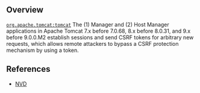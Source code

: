 ## Overview
[`org.apache.tomcat:tomcat`](http://search.maven.org/#search%7Cga%7C1%7Ca%3A%22tomcat%22)
The (1) Manager and (2) Host Manager applications in Apache Tomcat 7.x before 7.0.68, 8.x before 8.0.31, and 9.x before 9.0.0.M2 establish sessions and send CSRF tokens for arbitrary new requests, which allows remote attackers to bypass a CSRF protection mechanism by using a token.

## References
- [NVD](https://web.nvd.nist.gov/view/vuln/detail?vulnId=CVE-2015-5351)